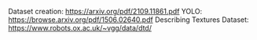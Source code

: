 Dataset creation: https://arxiv.org/pdf/2109.11861.pdf
YOLO: https://browse.arxiv.org/pdf/1506.02640.pdf
Describing Textures Dataset: https://www.robots.ox.ac.uk/~vgg/data/dtd/